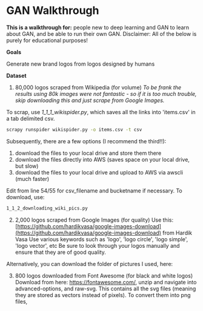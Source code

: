 # GAN Walkthrough

__This is a walkthrough for:__ people new to deep learning and GAN to learn about GAN, and be able to run their own GAN. Disclaimer: All of the below is purely for educational purposes!

__Goals__

Generate new brand logos from logos designed by humans

__Dataset__

1) 80,000 logos scraped from Wikipedia (for volume)
_To be frank the results using 80k images were not fantastic - so if it is too much trouble, skip downloading this and just scrape from Google Images._

To scrap, use _1_1_1_wikispider.py_, which saves all the links into 'items.csv' in a tab delimited csv.

```bash
scrapy runspider wikispider.py -o items.csv -t csv
```
Subsequently, there are a few options (I recommend the third!!):
1) download the files to your local drive and store them there
2) download the files directly into AWS (saves space on your local drive, but slow)
3) download the files to your local drive and upload to AWS via awscli (much faster)

Edit from line 54/55 for csv_filename and bucketname if necessary.
To download, use:
```bash
1_1_2_downloading_wiki_pics.py
```


2) 2,000 logos scraped from Google Images (for quality)
Use this: [https://github.com/hardikvasa/google-images-download](https://github.com/hardikvasa/google-images-download) from Hardik Vasa
Use various keywords such as 'logo', 'logo circle', 'logo simple', 'logo vector', etc
Be sure to look through your logos manually and ensure that they are of good quality.

Alternatively, you can download the folder of pictures I used, here: 


3) 800 logos downloaded from Font Awesome (for black and white logos)
Download from here: https://fontawesome.com/, unzip and navigate into advanced-options, and raw-svg.
This contains all the svg files (meaning they are stored as vectors instead of pixels). 
To convert them into png files, 
